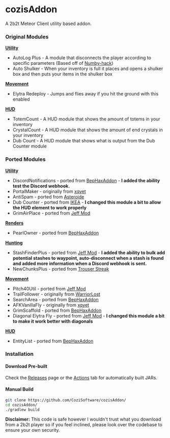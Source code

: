 # cozisAddon
A 2b2t Meteor Client utility based addon.

### Original Modules
**<ins>Utility</ins>**
+ AutoLog Plus - A module that disconnects the player according to specific parameters (Based off of [Numby-hack](https://github.com/cqb13/Numby-hack))
+ Auto Shulker - When your inventory is full it places and opens a shulker box and then puts your items in the shulker box

**<ins>Movement</ins>**
+ Elytra Redeploy - Jumps and flies away if you hit the ground with this enabled

**<ins>HUD</ins>**
+ TotemCount - A HUD module that shows the amount of totems in your inventory
+ CrystalCount - A HUD module that shows the amount of end crystals in your inventory
+ Dub Count - A HUD module that shows what is output from the Dub Counter module 

### Ported Modules
**<ins>Utility</ins>**
+ DiscordNotifications - ported from [BepHaxAddon](https://github.com/dekrom/BepHaxAddon) - **I added the ability test the Discord webhook.**
+ PortalMaker - originally from [xqyet](https://github.com/xqyet)
+ AntiSpam - ported from [Asteroide](https://github.com/asteroide-development/Asteroide)
+ Dub Counter - ported from [IKEA](https://github.com/Nooniboi/Public-Ikea) - **I changed this module a bit to allow the HUD element to work properly**
+ GrimAirPlace - ported from [Jeff Mod](https://github.com/miles352/meteor-stashhunting-addon)

**<ins>Renders</ins>**
+ PearlOwner - ported from [BepHaxAddon](https://github.com/dekrom/BepHaxAddon)

**<ins>Hunting</ins>**
+ StashFinderPlus - ported from [Jeff Mod](https://github.com/miles352/meteor-stashhunting-addon) - **I added the ability to bulk add potential stashes to waypoint, auto-disconnect when a stash is found and added more information when a Discord webhook is sent.**
+ NewChunksPlus - ported from [Trouser Streak](https://github.com/etianl/Trouser-Streak)

**<ins>Movement</ins>**
+ Pitch40Util - ported from [Jeff Mod](https://github.com/miles352/meteor-stashhunting-addon)
+ TrailFollower - originally from [WarriorLost](https://github.com/WarriorLost)
+ SearchArea - ported from [BepHaxAddon](https://github.com/dekrom/BepHaxAddon)
+ AFKVanillaFly - originally from [xqyet](https://github.com/xqyet)
+ GrimScaffold - ported from [BepHaxAddon](https://github.com/dekrom/BepHaxAddon)
+ Diagonal Elytra Fly - ported from [Jeff Mod](https://github.com/miles352/meteor-stashhunting-addon) - **I changed this module a bit to make it work better with diagonals**

**<ins>HUD</ins>**
+ EntityList - ported from [BepHaxAddon](https://github.com/dekrom/BepHaxAddon)

### Installation

#### Download Pre-built
Check the [Releases](https://github.com/CoziSoftware/cozisAddon/releases) page or the [Actions](https://github.com/CoziSoftware/cozisAddon/actions) tab for automatically built JARs.

#### Manual Build
```bash
git clone https://github.com/CoziSoftware/cozisAddon/
cd cozisAddon/
./gradlew build
```

**Disclaimer:** This code is safe however I wouldn't trust what you download from a 2b2t player so if you feel inclined, please look over the codebase to ensure your own security.
